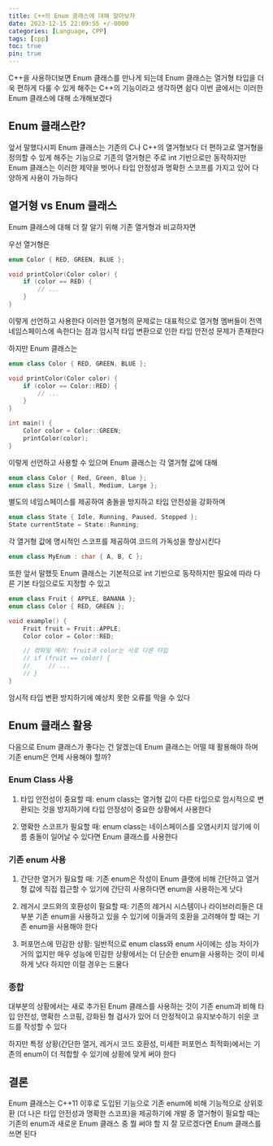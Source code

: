 ```yaml
---
title: C++의 Enum 클래스에 대해 알아보자
date: 2023-12-15 22:09:55 +/-0000
categories: [Language, CPP]
tags: [cpp]
toc: true
pin: true
---
```


C++을 사용하더보면 Enum 클래스를 만나게 되는데 Enum 클래스는 열거형 타입을 더욱 편하게 다룰 수 있게 해주는 C++의 기능이라고 생각하면 쉽다 이번 글에서는 이러한 Enum 클래스에 대해 소개해보겠다

## Enum 클래스란?

앞서 말했다시피 Enum 클래스는 기존의 C나 C++의 열거형보다 더 편하고로 열거형을 정의할 수 있게 해주는 기능으로 기존의 열거형은 주로 int 기반으로만 동작하지만 Enum 클래스는 이러한 제약을 벗어나 타입 안정성과 명확한 스코프를 가지고 있어 다양하게 사용이 가능하다

## 열거형 vs Enum 클래스

Enum 클래스에 대해 더 잘 알기 위해 기존 열거형과 비교하자면

우선 열거형은

~~~cpp
enum Color { RED, GREEN, BLUE };

void printColor(Color color) {
    if (color == RED) {
        // ...
    }
}
~~~

이렇게 선언하고 사용한다 이러한 열거형의 문제로는 대표적으로 열거형 멤버들이 전역 네임스페이스에 속한다는 점과 암시적 타입 변환으로 인한 타입 안전성 문제가 존재한다

하지만 Enum 클래스는

~~~cpp
enum class Color { RED, GREEN, BLUE };

void printColor(Color color) {
    if (color == Color::RED) {
        // ...
    }
}

int main() {
    Color color = Color::GREEN;
    printColor(color);
}
~~~

이렇게 선언하고 사용할 수 있으며 Enum 클래스는 각 열거형 값에 대해 

~~~cpp
enum class Color { Red, Green, Blue };
enum class Size { Small, Medium, Large };
~~~

별도의 네임스페이스를 제공하여 충돌을 방지하고 타입 안전성을 강화하며 

~~~cpp
enum class State { Idle, Running, Paused, Stopped };
State currentState = State::Running;
~~~

각 열거형 값에 명시적인 스코프를 제공하여 코드의 가독성을 향상시킨다

~~~cpp
enum class MyEnum : char { A, B, C };
~~~

또한 앞서 말했듯 Enum 클래스는 기본적으로 int 기반으로 동작하지만 필요에 따라 다른 기본 타임으로도 지정할 수 있고 

~~~cpp
enum class Fruit { APPLE, BANANA };
enum class Color { RED, GREEN };

void example() {
    Fruit fruit = Fruit::APPLE;
    Color color = Color::RED;

    // 컴파일 에러: fruit과 color는 서로 다른 타입
    // if (fruit == color) {
    //     // ...
    // }
}
~~~

암시적 타입 변환 방지하기에 예상치 못한 오류를 막을 수 있다

## Enum 클래스 활용

다음으로 Enum 클래스가 좋다는 건 알겠는데 Enum 클래스는 어떨 때 활용해야 하며 기존 enum은 언제 사용해야 할까?

### Enum Class 사용

1. 타입 안전성이 중요할 때: enum class는 열거형 값이 다른 타입으로 암시적으로 변환되는 것을 방지하기에 타입 안정성이 중요한 상황에서 사용한다

2. 명확한 스코프가 필요할 때: enum class는 네이스페이스를 오염시키지 않기에 이름 충돌이 일어날 수 있다면 Enum 클래스를 사용한다

### 기존 enum 사용

1. 간단한 열거가 필요할 때: 기존 enum은 작성이 Enum 클랫에 비해 간단하고 열거형 값에 직접 접근할 수 있기에 간단히 사용하다면 enum을 사용하는게 낫다

2. 레거시 코드와의 호환성이 필요할 때: 기존의 레거시 시스템이나 라이브러리들은 대부분 기존 enum을 사용하고 있을 수 있기에 이들과의 호환을 고려해야 할 때는 기존 enum을 사용해야 한다

3. 퍼포먼스에 민감한 상황: 일반적으로 enum class와 enum 사이에는 성능 차이가 거의 없지만 매우 성능에 민감한 상황에서는 더 단순한 enum을 사용하는 것이 미세하게 낫다 하지만 이럴 경우는 드물다

### 종합

대부분의 상황에서는 새로 추가된 Enum 클래스를 사용하는 것이 기존 enum과 비해 타입 안전성, 명확한 스코핑, 강화된 형 검사가 있어 더 안정적이고 유지보수하기 쉬운 코드를 작성할 수 있다

하지만 특정 상황(간단한 열거, 레거시 코드 호환성, 미세한 퍼포먼스 최적화)에서는 기존의 enum이 더 적합할 수 있기에 상황에 맞게 써야 한다 

## 결론

Enum 클래스는 C++11 이후로 도입된 기능으로 기존 enum에 비해 기능적으로 상위호환 (더 나은 타입 안전성과 명확한 스코프)을 제공하기에 개발 중 열거형이 필요할 때는 기존의 enum과 새로운 Enum 클래스 중 뭘 써야 할 지 잘 모르겠다면 Enum 클래스를 쓰면 된다



